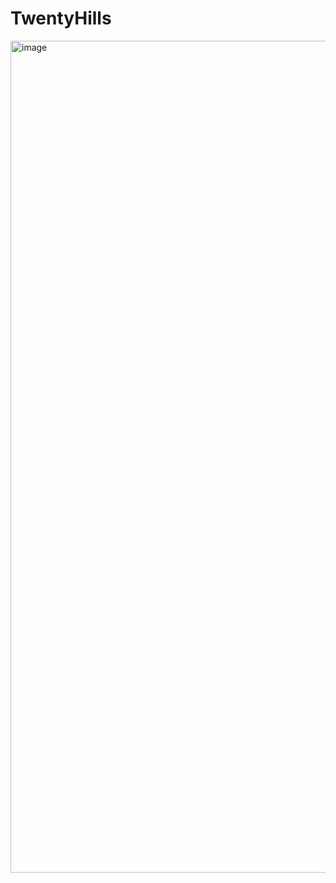 # TwentyHills
<img width="1331" alt="image" src="https://user-images.githubusercontent.com/102028778/166191276-c03595d9-46ba-4ce5-9f22-f1a3a5696224.png">
